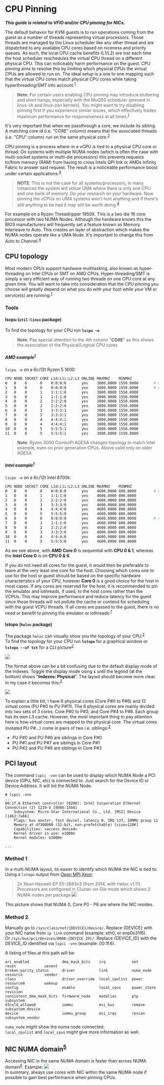 # CPU Pinning  
***This guide is related to VFIO and/or CPU pinning for NICs.***  


The default behavior for KVM guests is to run operations coming from the guest as a number of threads representing virtual processors. Those threads are managed by the Linux scheduler like any other thread and are dispatched to any available CPU cores based on niceness and priority queues. As such, the local CPU cache benefits (L1/L2) are lost each time the host scheduler reschedules the virtual CPU thread on a different physical CPU. This can noticeably harm performance on the guest. CPU pinning aims to resolve this by limiting which physical CPUs the virtual CPUs are allowed to run on. The ideal setup is a one to one mapping such that the virtual CPU cores match physical CPU cores while taking hyperthreading/SMT into account.<sup>[1]</sup>  
> **Note**: For certain users enabling CPU pinning may introduce stuttering and short hangs, especially with the MuQSS scheduler (present in linux-ck and linux-zen kernels). You might want to try disabling pinning first if you experience similar issues, which effectively trades maximum performance for responsiveness at all times.<sup>[1]</sup>  

It's very important that when we passthrough a core, we include its sibling.  A matching core id (i.e. "CORE" column) means that the associated threads (i.e. "CPU" column) run on the same physical core.<sup>[2]</sup>  

CPU pinning is a process where-in a vCPU is tied to a physical CPU core or thread. On systems with multiple NUMA nodes (which is often the case with multi-socket systems or multi-die processors) this prevents requests to/from memory (RAM) from having to cross Intels QPI link or AMDs Infinity Fabric to answer said request. The result is a noticeable performance boost under certain applications.<sup>[4]</sup>  
> **NOTE**: This is not the case for all systems/processors, in many instances the system will utilize UMA where there is only one CPU and one bank of memory. Do your research on your hardware. Now pinning the vCPUs on UMA systems won't hurt anything and if there's still anything to be had it may still be worth doing.<sup>[4]</sup>  

For example on a Ryzen Threadripper 1950X. This is a two die 16 core processor with two NUMA Nodes. Although the hardware knows this the BIOS manufacturers will frequently set a feature known as Memory Interleave to Auto. This creates an layer of abstraction which makes the NUMA nodes operate like a UMA Node. It's important to change this from Auto to Channel.<sup>[4]</sup> 

## CPU topology

Most modern CPUs support hardware multitasking, also known as hyper-threading on Intel CPUs or SMT on AMD CPUs. Hyper-threading/SMT is simply a very efficient way of running two threads on one CPU core at any given time. You will want to take into consideration that the CPU pinning you choose will greatly depend on what you do with your host while your VM or service(s) are running.<sup>[1]</sup>  

### Tools

#### lscpu (`util-linux` package)  
To find the topology for your CPU run **`lscpu -e`**  
> **Note**: Pay special attention to the 4th column "**CORE**" as this shows the association of the Physical/Logical CPU cores  


##### AMD example<sup>[1]</sup>
`lscpu -e` on a 6c/12t Ryzen 5 1600: 
```bash
CPU NODE SOCKET CORE L1d:L1i:L2:L3 ONLINE MAXMHZ    MINMHZ
0   0    0      0    0:0:0:0       yes    3800.0000 1550.0000       # Core 0 sequential, on 0 & 1
1   0    0      0    0:0:0:0       yes    3800.0000 1550.0000       # Core 0 sequential, on 0 & 1
2   0    0      1    1:1:1:0       yes    3800.0000 1550.0000
3   0    0      1    1:1:1:0       yes    3800.0000 1550.0000
4   0    0      2    2:2:2:0       yes    3800.0000 1550.0000
5   0    0      2    2:2:2:0       yes    3800.0000 1550.0000
6   0    0      3    3:3:3:1       yes    3800.0000 1550.0000
7   0    0      3    3:3:3:1       yes    3800.0000 1550.0000
8   0    0      4    4:4:4:1       yes    3800.0000 1550.0000
9   0    0      4    4:4:4:1       yes    3800.0000 1550.0000
10  0    0      5    5:5:5:1       yes    3800.0000 1550.0000
11  0    0      5    5:5:5:1       yes    3800.0000 1550.0000
```

> **Note**: Ryzen 3000 ComboPi AGESA changes topology to match Intel example, even on prior generation CPUs. Above valid only on older AGESA. 

##### Intel example<sup>[1]</sup>
`lscpu -e` on a 6c/12t Intel 8700k: 
```bash
CPU NODE SOCKET CORE L1d:L1i:L2:L3 ONLINE MAXMHZ    MINMHZ
0   0    0      0    0:0:0:0       yes    4600.0000 800.0000        # Core 0 non-sequential, on 0 & 6
1   0    0      1    1:1:1:0       yes    4600.0000 800.0000
2   0    0      2    2:2:2:0       yes    4600.0000 800.0000
3   0    0      3    3:3:3:0       yes    4600.0000 800.0000
4   0    0      4    4:4:4:0       yes    4600.0000 800.0000
5   0    0      5    5:5:5:0       yes    4600.0000 800.0000
6   0    0      0    0:0:0:0       yes    4600.0000 800.0000        # Core 0 non-sequential, on 0 & 6
7   0    0      1    1:1:1:0       yes    4600.0000 800.0000
8   0    0      2    2:2:2:0       yes    4600.0000 800.0000
9   0    0      3    3:3:3:0       yes    4600.0000 800.0000
10  0    0      4    4:4:4:0       yes    4600.0000 800.0000
11  0    0      5    5:5:5:0       yes    4600.0000 800.0000
```

As we see above, with **AMD Core 0** is sequential with **CPU 0 & 1**, whereas the **Intel Core 0** is on **CPU 0 & 6**. 

If you do not need all cores for the guest, it would then be preferable to leave at the very least one core for the host. Choosing which cores one to use for the host or guest should be based on the specific hardware characteristics of your CPU, however **Core 0** is a good choice for the host in most cases. If any cores are reserved for the host, it is recommended to pin the emulator and iothreads, if used, to the host cores rather than the VCPUs. This may improve performance and reduce latency for the guest since those threads will not pollute the cache or contend for scheduling with the guest VCPU threads. If all cores are passed to the guest, there is no need or benefit to pinning the emulator or iothreads.<sup>[1]</sup> 

#### lstopo (`hwloc` package)  
The package `hwloc` can visually show you the topology of your CPU.<sup>[2]</sup>  
To find the topology for your CPU run **`lstopo`** for a graphical window or **`lstopo --of txt`** for a CLI picture<sup>[2]</sup>  

![](images/2021-04-16-14-24-41.png)  

The format above can be a bit confusing due to the default display mode of the indexes.  Toggle the display mode using **`i`** until the legend (at the bottom) shows "**Indexes: Physical**". The layout should become more clear. In my case it becomes this:<sup>[2]</sup>

![](images/2021-04-16-14-25-47.png)  

To explain a little bit, I have 6 physical cores (Core P#0 to P#6) and 12 virtual cores (PU P#0 to PU P#11). The 6 physical cores are mainly divided into two sets of 3 cores: Core P#0 to P#2; and Core P#4 to P#6. Each group has its own L3 cache. However, the most important thing to pay attention here is how virtual cores are mapped to the physical core. The virtual cores (notated PU P#...) come in pairs of two i.e. siblings:<sup>[2]</sup>

*  PU P#0 and PU P#6 are siblings in Core P#0
*  PU P#1 and PU P#7 are siblings in Core P#1
*  PU P#2 and PU P#8 are siblings in Core P#3


## PCI layout  
The command `lspci -vnn` can be used to display which NUMA Node a PCI device (GPU, NIC, etc) is connected to. Just search for the Device ID or Device Address. It will list the NUMA Node.  
```
# lspci -vnn
...
00:1f.6 Ethernet controller [0200]: Intel Corporation Ethernet Connection (2) I219-V [8086:15b8]
	Subsystem: Micro-Star International Co., Ltd. [MSI] Device [1462:7a66]
	Flags: bus master, fast devsel, latency 0, IRQ 137, IOMMU group 11
	Memory at df300000 (32-bit, non-prefetchable) [size=128K]
	Capabilities: <access denied>
	Kernel driver in use: e1000e
	Kernel modules: e1000e

...
```
### Method 1
In a multi-NUMA layout, its easier to identify which NUMA the NIC is tied to:  
Using a `lstopo` output from [Open MPI,Xeon](https://www.open-mpi.org/projects/hwloc/lstopo/images/2XeonE5v3.v1.11.png):  
> 2x Xeon Haswell-EP E5-2683v3 (from 2014, with hwloc v1.11).
> Processors are configured in Cluster-on-Die mode which shows 2 NUMA nodes per package
![](images/2021-04-16-14-56-45.png)  

This picture shows that NUMA 0, Core P0 - P6 are where the NIC resides.  


### Method 2
Manually go to `/sys/class/net/{DEVICE}/device/`.  Replace {DEVICE} with your NIC name from `ip link` command (example: eth0, or enp0s31f6).  
Or `/sys/bus/pci/devices/0000:{DEVICE_ID}/`.  Replace {DEVICE_ID} with the DEVICE_ID identified via `lspci -vnn` (example: 00:1f.6).  

A listing of files at this path will be:  
```
ari_enabled               dma_mask_bits    irq            net          reset             uevent
broken_parity_status      driver           link           numa_node    resource          vendor
class                     driver_override  local_cpulist  power        resource0         wakeup
config                    enable           local_cpus     power_state  revision
consistent_dma_mask_bits  firmware_node    modalias       ptp          subsystem
d3cold_allowed            iommu            msi_bus        remove       subsystem_device
device                    iommu_group      msi_irqs       rescan       subsystem_vendor
```
`numa_node` *might* show the numa node connected.  
`local_cpulist` and `local_cpus` *might* give more information as well.  


## NIC NUMA domain<sup>[5]</sup>  
Accessing NIC in the same NUMA domain is faster than across NUMA domain<sup>[6]</sup>.  Example:
![](images/2021-04-16-15-06-52.png)  
In summary, always use cores with NIC within the same NUMA node if possible to gain best performance when pinning CPUs.  


[1]: https://wiki.archlinux.org/index.php/PCI_passthrough_via_OVMF#CPU_pinning  
[2]: https://gitlab.com/Karuri/vfio/#tool-2-hwloc-for-a-more-in-depth-understanding  
[3]: https://github.com/bryansteiner/gpu-passthrough-tutorial#----cpu-pinning
[4]: https://linustechtips.com/topic/1156185-vfio-gpu-pass-though-w-looking-glass-kvm-on-ubuntu-1904/
[5]: http://docplayer.net/5271505-Network-function-virtualization-virtualized-bras-with-linux-and-intel-architecture.html
[6]: https://stackoverflow.com/questions/28307151/is-cpu-access-asymmetric-to-network-card